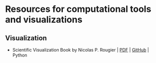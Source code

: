# Resources for computational tools and visualizations

## Visualization
- Scientific Visualization Book by Nicolas P. Rougier | [PDF](https://hal.inria.fr/hal-03427242/document) | [GitHub](https://github.com/rougier/scientific-visualization-book) | Python
